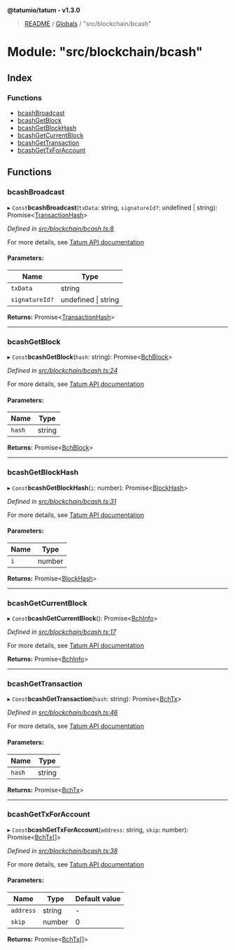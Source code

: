 **@tatumio/tatum - v1.3.0**

> [README](../README.md) / [Globals](../globals.md) / "src/blockchain/bcash"

# Module: "src/blockchain/bcash"

## Index

### Functions

* [bcashBroadcast](_src_blockchain_bcash_.md#bcashbroadcast)
* [bcashGetBlock](_src_blockchain_bcash_.md#bcashgetblock)
* [bcashGetBlockHash](_src_blockchain_bcash_.md#bcashgetblockhash)
* [bcashGetCurrentBlock](_src_blockchain_bcash_.md#bcashgetcurrentblock)
* [bcashGetTransaction](_src_blockchain_bcash_.md#bcashgettransaction)
* [bcashGetTxForAccount](_src_blockchain_bcash_.md#bcashgettxforaccount)

## Functions

### bcashBroadcast

▸ `Const`**bcashBroadcast**(`txData`: string, `signatureId?`: undefined \| string): Promise\<[TransactionHash](../interfaces/_src_model_response_common_transactionhash_.transactionhash.md)>

*Defined in [src/blockchain/bcash.ts:8](https://github.com/tatumio/tatum-js/blob/31bb1b4/src/blockchain/bcash.ts#L8)*

For more details, see <a href="https://tatum.io/apidoc.html#operation/BchBroadcast" target="_blank">Tatum API documentation</a>

#### Parameters:

Name | Type |
------ | ------ |
`txData` | string |
`signatureId?` | undefined \| string |

**Returns:** Promise\<[TransactionHash](../interfaces/_src_model_response_common_transactionhash_.transactionhash.md)>

___

### bcashGetBlock

▸ `Const`**bcashGetBlock**(`hash`: string): Promise\<[BchBlock](../interfaces/_src_model_response_bch_bchblock_.bchblock.md)>

*Defined in [src/blockchain/bcash.ts:24](https://github.com/tatumio/tatum-js/blob/31bb1b4/src/blockchain/bcash.ts#L24)*

For more details, see <a href="https://tatum.io/apidoc.html#operation/BchGetBlock" target="_blank">Tatum API documentation</a>

#### Parameters:

Name | Type |
------ | ------ |
`hash` | string |

**Returns:** Promise\<[BchBlock](../interfaces/_src_model_response_bch_bchblock_.bchblock.md)>

___

### bcashGetBlockHash

▸ `Const`**bcashGetBlockHash**(`i`: number): Promise\<[BlockHash](../interfaces/_src_model_response_common_blockhash_.blockhash.md)>

*Defined in [src/blockchain/bcash.ts:31](https://github.com/tatumio/tatum-js/blob/31bb1b4/src/blockchain/bcash.ts#L31)*

For more details, see <a href="https://tatum.io/apidoc.html#operation/BchGetBlockHash" target="_blank">Tatum API documentation</a>

#### Parameters:

Name | Type |
------ | ------ |
`i` | number |

**Returns:** Promise\<[BlockHash](../interfaces/_src_model_response_common_blockhash_.blockhash.md)>

___

### bcashGetCurrentBlock

▸ `Const`**bcashGetCurrentBlock**(): Promise\<[BchInfo](../interfaces/_src_model_response_bch_bchinfo_.bchinfo.md)>

*Defined in [src/blockchain/bcash.ts:17](https://github.com/tatumio/tatum-js/blob/31bb1b4/src/blockchain/bcash.ts#L17)*

For more details, see <a href="https://tatum.io/apidoc.html#operation/BchGetBlockChainInfo" target="_blank">Tatum API documentation</a>

**Returns:** Promise\<[BchInfo](../interfaces/_src_model_response_bch_bchinfo_.bchinfo.md)>

___

### bcashGetTransaction

▸ `Const`**bcashGetTransaction**(`hash`: string): Promise\<[BchTx](../interfaces/_src_model_response_bch_bchtx_.bchtx.md)>

*Defined in [src/blockchain/bcash.ts:46](https://github.com/tatumio/tatum-js/blob/31bb1b4/src/blockchain/bcash.ts#L46)*

For more details, see <a href="https://tatum.io/apidoc.html#operation/BchGetRawTransaction" target="_blank">Tatum API documentation</a>

#### Parameters:

Name | Type |
------ | ------ |
`hash` | string |

**Returns:** Promise\<[BchTx](../interfaces/_src_model_response_bch_bchtx_.bchtx.md)>

___

### bcashGetTxForAccount

▸ `Const`**bcashGetTxForAccount**(`address`: string, `skip`: number): Promise\<[BchTx](../interfaces/_src_model_response_bch_bchtx_.bchtx.md)[]>

*Defined in [src/blockchain/bcash.ts:38](https://github.com/tatumio/tatum-js/blob/31bb1b4/src/blockchain/bcash.ts#L38)*

For more details, see <a href="https://tatum.io/apidoc.html#operation/BchGetTxByAddress" target="_blank">Tatum API documentation</a>

#### Parameters:

Name | Type | Default value |
------ | ------ | ------ |
`address` | string | - |
`skip` | number | 0 |

**Returns:** Promise\<[BchTx](../interfaces/_src_model_response_bch_bchtx_.bchtx.md)[]>
